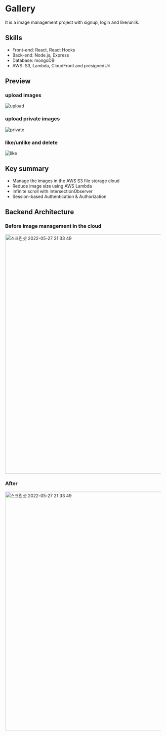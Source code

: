 # Gallery
It is a image management project with signup, login and like/unlik.

## Skills
- Front-end: React, React Hooks
- Back-end: Node.js, Express
- Database: mongoDB
- AWS: S3, Lambda, CloudFront and presignedUrl

## Preview
### upload images
![upload](https://user-images.githubusercontent.com/75884943/170730763-b4143c91-8e79-48b2-b698-3b8ee0dbf808.gif)
### upload private images
![private](https://user-images.githubusercontent.com/75884943/170730951-8cca8f15-dc3b-4e1f-a164-cff7ded5aac9.gif)
### like/unlike and delete
![like](https://user-images.githubusercontent.com/75884943/170730888-750ba2e5-7659-4191-8fa3-e2d531666f41.gif)

## Key summary
- Manage the images in the AWS S3 file storage cloud
- Reduce image size using AWS Lambda
- Infinite scroll with IntersectionObserver
- Session-based Authentication & Authorization

## Backend Architecture
### Before image management in the cloud
<img width="773" alt="스크린샷 2022-05-27 21 33 49" src="https://user-images.githubusercontent.com/75884943/170732541-b7e4ea27-2005-4b3b-be4e-dd8caeb74d17.png">

### After 
<img width="773" alt="스크린샷 2022-05-27 21 33 49" src="https://user-images.githubusercontent.com/75884943/170732635-d9e786ce-9d41-49c9-ba4d-3cc9978ca2fe.png">

